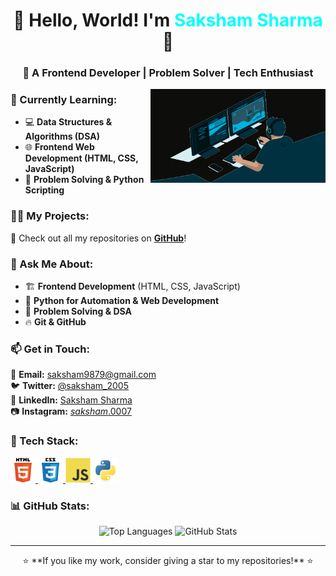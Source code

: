 <h1 align="center">👋 Hello, World! I'm <span style="color:#00FFFF">Saksham Sharma</span> 🚀</h1>
<h3 align="center">🚀 A Frontend Developer | Problem Solver | Tech Enthusiast</h3>


<img src="https://raw.githubusercontent.com/Potential17/Potential17/master/user%20(2).gif" width="280px" height="150px" align="right" alt="Coding GIF">

### 🌱 Currently Learning:
- 💻 **Data Structures & Algorithms (DSA)**
- 🌐 **Frontend Web Development (HTML, CSS, JavaScript)**
- 🧠 **Problem Solving & Python Scripting**



### 👨‍💻 My Projects:
🔗 Check out all my repositories on **[GitHub](https://github.com/Saksham-9898)**!  

<img  src="https://media.giphy.com/media/K5kfQExKk731K/giphy.gif" width="300px" align="right" alt="">


### 💬 Ask Me About:
- 🏗 **Frontend Development** (HTML, CSS, JavaScript)  
- 🐍 **Python for Automation & Web Development**  
- 🎯 **Problem Solving & DSA**  
- 🔥 **Git & GitHub**




### 📫 Get in Touch:
📩 **Email:** saksham9879@gmail.com  
🐦 **Twitter:** [@saksham_2005](https://x.com/saksham_2005_)  
💼 **LinkedIn:** [Saksham Sharma](https://www.linkedin.com/in/saksham---sharma/)  
📷 **Instagram:** [_saksham_.0007](https://www.instagram.com/_saksham_.0007/?igsh=cdr0azf6y29tzgj4#)  



### 🚀 Tech Stack:
<p align="left">
  <a href="https://www.w3schools.com/html/" target="_blank" rel="noreferrer">
    <img src="https://raw.githubusercontent.com/devicons/devicon/master/icons/html5/html5-original-wordmark.svg" alt="HTML" width="40" height="40"/>
  </a>
  <a href="https://www.w3schools.com/css/" target="_blank" rel="noreferrer">
    <img src="https://raw.githubusercontent.com/devicons/devicon/master/icons/css3/css3-original-wordmark.svg" alt="CSS" width="40" height="40"/>
  </a>
  <a href="https://developer.mozilla.org/en-US/docs/Web/JavaScript" target="_blank" rel="noreferrer">
    <img src="https://raw.githubusercontent.com/devicons/devicon/master/icons/javascript/javascript-original.svg" alt="JavaScript" width="40" height="40"/>
  </a>
  <a href="https://www.python.org" target="_blank" rel="noreferrer">
    <img src="https://raw.githubusercontent.com/devicons/devicon/master/icons/python/python-original.svg" alt="Python" width="40" height="40"/>
  </a>
</p>



### 📊 GitHub Stats:
<div align="center">
  <img src="https://github-readme-stats.vercel.app/api/top-langs?username=saksham-9898&show_icons=true&locale=en&layout=compact&theme=tokyonight" width="48%" height="195px" alt="Top Languages" />
  <img src="https://github-readme-stats.vercel.app/api?username=saksham-9898&show_icons=true&locale=en&theme=tokyonight" width="48%" height="185px" alt="GitHub Stats" />
</div>

---

<p align="center">
  ⭐ **If you like my work, consider giving a star to my repositories!** ⭐  
</p>
